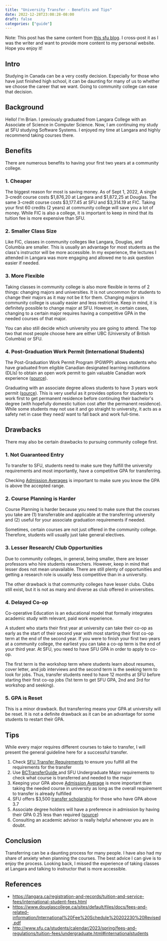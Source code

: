 ```yaml
---
title: "University Transfer - Benefits and Tips"
date: 2022-12-28T23:08:28-08:00
draft: false
categories: ["guide"]
---
```

Note: This post has the same content from [this sfu blog](https://www.sfuia.com/blog/university-transfer-benefits-and-tips). I cross-post it as I was the writer and want to provide more content to my personal website. Hope you enjoy it!

## Intro
Studying in Canada can be a very costly decision. Especially for those who have just finished high school, it can be daunting for many of us to whether we choose the career that we want. Going to community college can ease that decision.

## Background
Hello! I'm Brian. I previously graduated from Langara College with an Associate of Science in Computer Science. Now, I am continuing my study at SFU studying Software Systems. I enjoyed my time at Langara and highly recommend taking courses there.

## Benefits
There are numerous benefits to having your first two years at a community college.

### 1. Cheaper
The biggest reason for most is saving money. As of Sept 1, 2022, A single 3-credit course costs $1,876,20 at Langara and $1,872,25 at Douglas. The same 3-credit course costs $3,177.45 at SFU and $3,314.19 at FIC. Taking your first 60 credits (2 years) at community college will save you a lot of money. While FIC is also a college, it is important to keep in mind that its tuition fee is more expensive than SFU.

### 2. Smaller Class Size
Like FIC, classes in community colleges like Langara, Douglas, and Columbia are smaller. This is usually an advantage for most students as the class's instructor will be more accessible. In my experience, the lectures I attended in Langara was more engaging and allowed me to ask question easier if needed.

### 3. More Flexible
Taking classes in community college is also more flexible in terms of 2 things: changing majors and universities. It is not uncommon for students to change their majors as it may not be it for them. Changing majors in community college is usually easier and less restrictive. Keep in mind, it is definitely possible to change major at SFU. However, in certain cases, changing to a certain major requires having a competitive GPA in the needed courses of that major.

You can also still decide which university you are going to attend. The top two that most people choose here are either UBC (University of British Columbia) or SFU.

### 4. Post-Graduation Work Permit (International Students)
The Post-Graduation Work Permit Program (PGWPP) allows students who have graduated from eligible Canadian designated learning institutions (DLIs) to obtain an open work permit to gain valuable Canadian work experience ([source](https://www.canada.ca/en/immigration-refugees-citizenship/corporate/publications-manuals/operational-bulletins-manuals/temporary-residents/study-permits/post-graduation-work-permit-program.html)).

Graduating with an associate degree allows students to have 3 years work permit ([source](https://www.canada.ca/en/immigration-refugees-citizenship/corporate/publications-manuals/operational-bulletins-manuals/temporary-residents/study-permits/post-graduation-work-permit-program/permit.html)). This is very useful as it provides options for students to work first to get permanent residence before continuing their bachelor's degree (with hopefully domestic tuition cost after the permanent residence). While some students may not use it and go straight to university, it acts as a safety net in case they need/ want to fall back and work full-time.

## Drawbacks
There may also be certain drawbacks to pursuing community college first.

### 1. Not Guaranteed Entry
To transfer to SFU, students need to make sure they fulfill the university requirements and most importantly, have a competitive GPA for transferring.

Checking [Admission Averages](https://www.sfu.ca/students/admission/apply/admission-averages.html) is important to make sure you know the GPA is above the accepted range.

### 2. Course Planning is Harder
Course Planning is harder because you need to make sure that the courses you take are (1) transferrable and applicable at the transferring university and (2) useful for your associate graduation requirements if needed.

Sometimes, certain courses are not just offered in the community college. Therefore, students will usually just take general electives.

### 3. Lesser Research/ Club Opportunities
Due to community colleges, in general, being smaller, there are lesser professors who hire students researchers. However, keep in mind that lesser does not mean unavailable. There are still plenty of opportunities and getting a research role is usually less competitive than in a university.

The other drawback is that community colleges have lesser clubs. Clubs still exist, but it is not as many and diverse as club offered in universities.

### 4. Delayed Co-op
Co-operative Education is an educational model that formally integrates academic study with relevant, paid work experience.

A student who starts their first year at university can take their co-op as early as the start of their second year with most starting their first co-op term at the end of the second year. If you were to finish your first two years at a community college, the earliest you can take a co-op term is the end of your third year. At SFU, you need to have SFU GPA in order to apply to co-op.

The first term is the workshop term where students learn about resumes, cover letter, and job interviews and the second term is the seeking term to look for jobs. Thus, transfer students need to have 12 months at SFU before starting their first co-op jobs (1st term to get SFU GPA, 2nd and 3rd for workshop and seeking).

### 5. GPA is Reset
This is a minor drawback. But transferring means your GPA at university will be reset. It is not a definite drawback as it can be an advantage for some students to restart their GPA.

## Tips
While every major requires different courses to take to transfer, I will present the general guideline here for a successful transfer.

1. Check [SFU Transfer Requirements](https://www.sfu.ca/students/admission/admission-requirements/transfer/college-university.html) to ensure you fulfill all the requirements for the transfer
2. Use [BCTransferGuide ](https://www.bctransferguide.ca/transfer-options/search-courses/)and SFU Undergraduate Major requirements to check what course is transferred and needed to the major
3. Keeping your GPA above [Admission Average](https://www.sfu.ca/students/admission/apply/admission-averages.html) is more important than taking the needed course in university as long as the overall requirement to transfer is already fulfilled
4. SFU offers $3,500 [transfer scholarship](https://www.sfu.ca/students/financialaid/entrance/regulations/transfer-scholarships.html) for those who have GPA above 3.7
5. Associate degree holders will have a preference in admission by having their GPA 0.25 less than required ([source](https://www.bctransferguide.ca/learn-more-about/associate-degrees/transfer/))
6. Consulting an academic advisor is really helpful whenever you are in doubt.

## Conclusion
Transferring can be a daunting process for many people. I have also had my share of anxiety when planning the courses. The best advice I can give is to enjoy the process. Looking back, I missed the experience of taking classes at Langara and talking to instructor that is more accessible.

## References
- https://langara.ca/registration-and-records/tuition-and-service-fees/international-student-fees.html
- https://www.douglascollege.ca/sites/default/files/docs/fees-and-related-information/International%20Fee%20Schedule%20202230%20Revised.pdf
- http://www.sfu.ca/students/calendar/2023/spring/fees-and-regulations/tuition-fees/undergraduate.html#internationalstudents